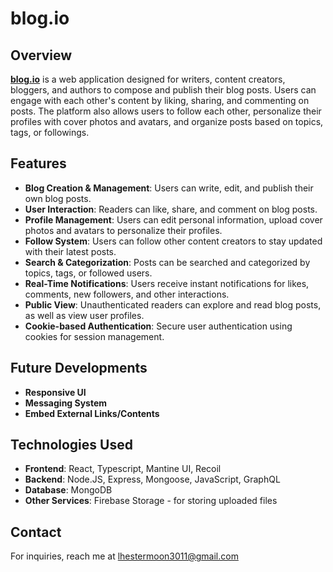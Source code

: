 # blog.io

## Overview

[**blog.io**](https://blog-io-e3tu.onrender.com/) is a web application designed for writers, content creators, bloggers, and authors to compose and publish their blog posts. Users can engage with each other's content by liking, sharing, and commenting on posts. The platform also allows users to follow each other, personalize their profiles with cover photos and avatars, and organize posts based on topics, tags, or followings.

## Features

- **Blog Creation & Management**: Users can write, edit, and publish their own blog posts.
- **User Interaction**: Readers can like, share, and comment on blog posts.
- **Profile Management**: Users can edit personal information, upload cover photos and avatars to personalize their profiles.
- **Follow System**: Users can follow other content creators to stay updated with their latest posts.
- **Search & Categorization**: Posts can be searched and categorized by topics, tags, or followed users.
- **Real-Time Notifications**: Users receive instant notifications for likes, comments, new followers, and other interactions.
- **Public View**: Unauthenticated readers can explore and read blog posts, as well as view user profiles.
- **Cookie-based Authentication**: Secure user authentication using cookies for session management.

## Future Developments

- **Responsive UI**
- **Messaging System**
- **Embed External Links/Contents**

## Technologies Used

- **Frontend**: React, Typescript, Mantine UI, Recoil
- **Backend**: Node.JS, Express, Mongoose, JavaScript, GraphQL
- **Database**: MongoDB
- **Other Services**: Firebase Storage - for storing uploaded files

## Contact

For inquiries, reach me at [lhestermoon3011@gmail.com](mailto:lhestermoon3011@gmail.com)
